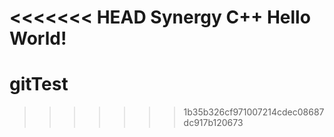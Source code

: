 <<<<<<< HEAD
Synergy C++ Hello World!
=======
# gitTest
>>>>>>> 1b35b326cf971007214cdec08687dc917b120673
